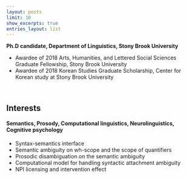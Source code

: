 ```yaml
---
layout: posts
limit: 10
show_excerpts: true
entries_layout: list
---
```




**Ph.D candidate, Department of Linguistics, Stony Brook University**
* Awardee of 2018 Arts, Humanities, and Lettered Social Sciences Graduate Fellowship, Stony Brook University 
* Awardee of 2018 Korean Studies Graduate Scholarship, Center for Korean study at Stony Brook University 
<br />


## Interests

#### Semantics, Prosody, Computational linguistics, Neurolinguistics, Cognitive psychology
* Syntax-semantics interface
* Semantic ambiguity on wh-scope and the scope of quantifiers
* Prosodic disambiguation on the semantic ambiguity
* Computational model for handling syntactic attachment ambiguity
* NPI licensing and intervention effect



